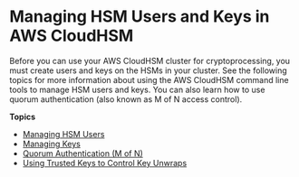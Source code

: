 # Managing HSM Users and Keys in AWS CloudHSM<a name="manage-hsm-users-and-keys"></a>

Before you can use your AWS CloudHSM cluster for cryptoprocessing, you must create users and keys on the HSMs in your cluster\. See the following topics for more information about using the AWS CloudHSM command line tools to manage HSM users and keys\. You can also learn how to use quorum authentication \(also known as M of N access control\)\.

**Topics**
+ [Managing HSM Users](manage-hsm-users.md)
+ [Managing Keys](manage-keys.md)
+ [Quorum Authentication \(M of N\)](quorum-authentication.md)
+ [Using Trusted Keys to Control Key Unwraps](cloudhsm_using_trusted_keys_control_key_wrap.md)